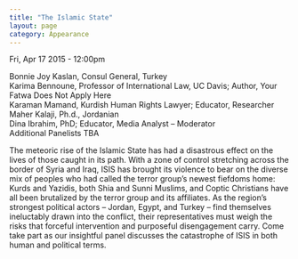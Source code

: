 ```yaml
---
title: "The Islamic State"
layout: page
category: Appearance
---
```

Fri, Apr 17 2015 - 12:00pm

Bonnie Joy Kaslan, Consul General, Turkey  
Karima Bennoune, Professor of International Law, UC Davis; Author, Your Fatwa Does Not Apply Here  
Karaman Mamand, Kurdish Human Rights Lawyer; Educator, Researcher  
Maher Kalaji, Ph.d., Jordanian  
Dina Ibrahim, PhD; Educator, Media Analyst – Moderator  
Additional Panelists TBA  

The meteoric rise of the Islamic State has had a disastrous effect on the lives of those caught in its path. With a zone of control stretching across the border of Syria and Iraq, ISIS has brought its violence to bear on the diverse mix of peoples who had called the terror group’s newest fiefdoms home: Kurds and Yazidis, both Shia and Sunni Muslims, and Coptic Christians have all been brutalized by the terror group and its affiliates. As the region’s strongest political actors – Jordan, Egypt, and Turkey – find themselves ineluctably drawn into the conflict, their representatives must weigh the risks that forceful intervention and purposeful disengagement carry. Come take part as our insightful panel discusses the catastrophe of ISIS in both human and political terms.